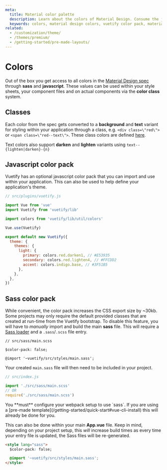 ```yaml
---
meta:
  title: Material color palette
  description: Learn about the colors of Material Design. Consume the javascript color pack directly in your application.
  keywords: colors, material design colors, vuetify color pack, material color classes
related:
  - /customization/theme/
  - /themes/premium/
  - /getting-started/pre-made-layouts/
---
```


# Colors

Out of the box you get access to all colors in the [Material Design spec](https://material.io/guidelines/style/color.html) through **sass** and **javascript**. These values can be used within your style sheets, your component files and on actual components via the **color class** system.

<entry-ad />

## Classes

Each color from the spec gets converted to a **background** and **text** variant for styling within your application through a class, e.g. `<div class=\"red\">` or `<span class=\"red--text\">`. These class colors are defined [here](https://github.com/vuetifyjs/vuetify/blob/master/packages/vuetify/src/styles/settings/_colors.scss).

<example file="color/classes" />

Text colors also support **darken** and **lighten** variants using `text--{lighten|darken}-{n}`

<example file="color/text-classes" />

## Javascript color pack

Vuetify has an optional javascript color pack that you can import and use within your application. This can also be used to help define your application's theme.

```js
// src/plugins/vuetify.js

import Vue from 'vue'
import Vuetify from 'vuetify/lib'

import colors from 'vuetify/lib/util/colors'

Vue.use(Vuetify)

export default new Vuetify({
  theme: {
    themes: {
      light: {
        primary: colors.red.darken1, // #E53935
        secondary: colors.red.lighten4, // #FFCDD2
        accent: colors.indigo.base, // #3F51B5
      },
    },
  },
})
```

## Sass color pack

While convenient, the color pack increases the CSS export size by ~30kb. Some projects may only require the default provided classes that are created at run-time from the Vuetify bootstrap. To disable this feature, you will have to _manually_ import and build the main **sass** file. This will require a [Sass loader](https://github.com/webpack-contrib/sass-loader) and a `.sass`/`.scss` file entry.

```sasss
// src/sass/main.scss

$color-pack: false;

@import '~vuetify/src/styles/main.sass';
```

Your created `main.sass` file will then need to be included in your project.

```js
// src/index.js

import './src/sass/main.scss'
// OR
require('./src/sass/main.scss')
```

<alert type="error">
  You **must** configure your webpack setup to use `sass`. If you are using a [pre-made template](/getting-started/quick-start#vue-cli-install) this will already be done for you.
</alert>

This can also be done within your main **App.vue** file. Keep in mind, depending on your project setup, this _will_ increase build times as every time your entry file is updated, the Sass files will be re-generated.

```html
<style lang="sass">
  $color-pack: false;

  @import '~vuetify/src/styles/main.sass';
</style>
```

<backmatter />
